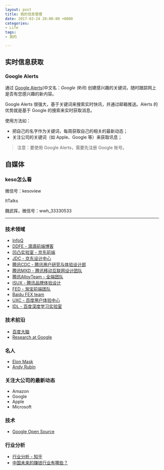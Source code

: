 ```yaml
---
layout: post
title: 我的信息管理
date: 2017-03-24 20:00:00 +0800
categories:
- Life
tags:
- 我的

---
```


## 实时信息获取

### Google Alerts

通过 [Google Alerts](https://www.google.com/alerts)(中文名：*Google 快讯*) 创建感兴趣的关键词，随时跟踪网上是否有您感兴趣的新内容。

Google Alerts 很强大，基于关键词来搜索实时快讯，并通过邮箱推送。Alerts 的优势就是基于 Google 的搜索来实时获取消息。

使用方法如：

- 把自己的名字作为关键词，每周获取自己的相关的最新动态；
- 关注公司的关键词（如 Apple、Google 等）来获取讯息；

> 注意：要使用 Google Alerts，需要先注册 Google 账号。

## 自媒体

### keso怎么看

微信号：kesoview

ItTalks

魏武挥，微信号：wwh_33330533 


----

### 技术领域

- [InfoQ](http://www.infoq.com/cn/)
- [DDFE - 滴滴前端博客](https://github.com/DDFE/DDFE-blog)
- [凹凸实验室 - 京东前端](https://aotu.io/)
- [JDC - 京东设计中心](https://jdc.jd.com/)
- [腾讯CDC - 腾讯用户研究与体验设计部](http://cdc.tencent.com)
- [腾讯MXD - 腾讯移动互联网设计团队](http://mxd.tencent.com/)
- [腾讯AlloyTeam - 全端团队](http://www.alloyteam.com/)
- [ISUX - 腾讯品牌体验设计](https://isux.tencent.com/)
- [FED - 淘宝前端团队](http://taobaofed.org/)
- [Baidu FEX team](https://github.com/fex-team)
- [UXC - 百度用户体验中心](http://mux.baidu.com/case)
- [IDL - 百度深度学习实验室](http://idl.baidu.com/IDL-direction.html)


### 技术前沿

- [百度大脑](https://ai.baidu.com/)
- [Research at Google](https://research.google.com/)

### 名人

- [Elon Mask](https://twitter.com/elonmusk)
- [Andy Rubin](https://twitter.com/Arubin)


### 关注大公司的最新动态

- Amazon
- Google
- Apple
- Microsoft

### 技术

- [Google Open Source](https://opensource.google.com/)


### 行业分析

- [行业分析 - 知乎](https://www.zhihu.com/topic/19595918/hot)
- [中国未来的赚钱行业有哪些？](https://www.zhihu.com/question/23560166)

